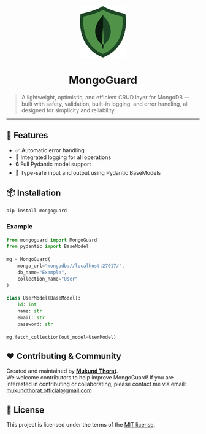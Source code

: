 <p style="text-align: center;">
  <img src="https://raw.githubusercontent.com/mukund-thorat/MongoGuard/472509e283a7065a3bd3830b540cdd3121ca2711/res/mongoguard.svg" alt="Medusa Logo" width="120"/>
</p>

<h1 style="text-align: center;">MongoGuard</h1>

> A lightweight, optimistic, and efficient CRUD layer for MongoDB — built with safety, validation, built-in logging, and error handling, all designed for simplicity and reliability.

---
## 📌 Features
- ✅ Automatic error handling
- 🧩 Integrated logging for all operations
- 🔒 Full Pydantic model support
- 🔁 Type-safe input and output using Pydantic BaseModels

## 📦 Installation
```bash
pip install mongoguard
```

### Example
```python
from mongoguard import MongoGuard
from pydantic import BaseModel

mg = MongoGuard(
    mongo_url="mongodb://localhost:27017/",
    db_name="Example",
    collection_name="User"
)

class UserModel(BaseModel):
    id: int
    name: str
    email: str
    password: str

mg.fetch_collection(out_model=UserModel)
```

## ❤️ Contributing & Community
Created and maintained by **[Mukund Thorat](https://mukundthorat.framer.ai/)**.<br>
We welcome contributors to help improve MongoGuard! If you are interested in contributing or collaborating, please contact me via email: [mukundthorat.official@gmail.com](mailto:mukundthorat.official@gmail.com)

## 🔐 License
This project is licensed under the terms of the [MIT license](./LICENSE).